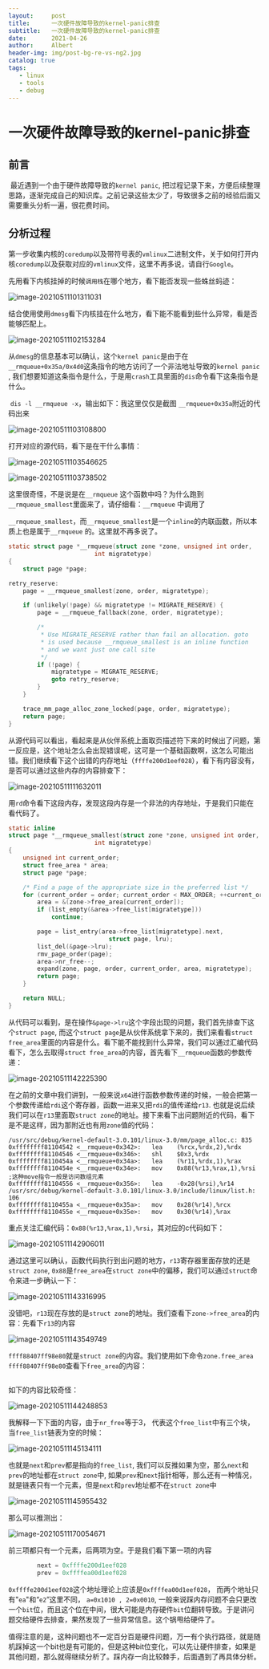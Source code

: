 ```yaml
---
layout:     post
title:      一次硬件故障导致的kernel-panic排查
subtitle:   一次硬件故障导致的kernel-panic排查
date:       2021-04-26
author:     Albert
header-img: img/post-bg-re-vs-ng2.jpg
catalog: true
tags:
   - linux
   - tools 
   - debug
---
```


# 一次硬件故障导致的kernel-panic排查

## 前言

​	最近遇到一个由于硬件故障导致的`kernel panic`, 把过程记录下来，方便后续整理思路，逐渐完成自己的知识库。之前记录这些太少了，导致很多之前的经验后面又需要重头分析一遍，很花费时间。

## 分析过程

​	第一步收集内核的`coredump`以及带符号表的`vmlinux`二进制文件，关于如何打开内核`coredump`以及获取对应的`vmlinux`文件，这里不再多说，请自行`Google`。

​	先用看下内核挂掉的时候`调用栈`在哪个地方，看下能否发现一些蛛丝蚂迹：

![image-20210511101311031](https://gitee.com/cclinuxer/blog_image/raw/master/image/image-20210511101311031.png)

  结合使用使用`dmesg`看下内核挂在什么地方，看下能不能看到些什么异常，看是否能够匹配上。

![image-20210511102153284](https://gitee.com/cclinuxer/blog_image/raw/master/image/image-20210511102153284.png)

​		从`dmesg`的信息基本可以确认，这个`kernel panic`是由于在 `__rmqueue+0x35a/0x4d0`这条指令的地方访问了一个非法地址导致的`kernel panic`  ,  我们想要知道这条指令是什么，于是用`crash`工具里面的`dis`命令看下这条指令是什么。

​	   `dis -l __rmqueue -x`，输出如下：我这里仅仅是截图 `__rmqueue+0x35a`附近的代码出来

![image-20210511103108800](https://gitee.com/cclinuxer/blog_image/raw/master/image/image-20210511103108800.png)

打开对应的源代码，看下是在干什么事情：

![image-20210511103546625](https://gitee.com/cclinuxer/blog_image/raw/master/image/image-20210511103546625.png)

![image-20210511103738502](https://gitee.com/cclinuxer/blog_image/raw/master/image/image-20210511103738502.png)

这里很奇怪，不是说是在`__rmqueue` 这个函数中吗？为什么跑到`__rmqueue_smallest`里面来了，请仔细看：`__rmqueue` 中调用了

`__rmqueue_smallest`，而`__rmqueue_smallest`是一个`inline`的内联函数，所以本质上也是属于`__rmqueue` 的。这里就不再多说了。

```c
static struct page *__rmqueue(struct zone *zone, unsigned int order,
						int migratetype)
{
	struct page *page;

retry_reserve:
	page = __rmqueue_smallest(zone, order, migratetype);

	if (unlikely(!page) && migratetype != MIGRATE_RESERVE) {
		page = __rmqueue_fallback(zone, order, migratetype);

		/*
		 * Use MIGRATE_RESERVE rather than fail an allocation. goto
		 * is used because __rmqueue_smallest is an inline function
		 * and we want just one call site
		 */
		if (!page) {
			migratetype = MIGRATE_RESERVE;
			goto retry_reserve;
		}
	}

	trace_mm_page_alloc_zone_locked(page, order, migratetype);
	return page;
}

```

从源代码可以看出，看起来是从伙伴系统上面取页描述符下来的时候出了问题，第一反应是，这个地址怎么会出现错误呢，这可是一个基础函数啊，这怎么可能出错。我们继续看下这个出错的内存地址（`ffffe200d1eef028`），看下有内容没有，是否可以通过这些内存的内容排查下：

![image-20210511111632011](https://gitee.com/cclinuxer/blog_image/raw/master/image/image-20210511111632011.png)

用`rd`命令看下这段内存，发现这段内存是一个非法的内存地址，于是我们只能在看代码了。

```c
static inline
struct page *__rmqueue_smallest(struct zone *zone, unsigned int order,
						int migratetype)
{
	unsigned int current_order;
	struct free_area * area;
	struct page *page;

	/* Find a page of the appropriate size in the preferred list */
	for (current_order = order; current_order < MAX_ORDER; ++current_order) {
		area = &(zone->free_area[current_order]);
		if (list_empty(&area->free_list[migratetype]))
			continue;

		page = list_entry(area->free_list[migratetype].next,
							struct page, lru);
		list_del(&page->lru);
		rmv_page_order(page);
		area->nr_free--;
		expand(zone, page, order, current_order, area, migratetype);
		return page;
	}

	return NULL;
}
```

从代码可以看到，是在操作`&page->lru`这个字段出现的问题，我们首先排查下这个`struct page`, 而这个`struct page`是从伙伴系统拿下来的，我们来看看`struct free_area`里面的内容是什么。看下能不能找到什么异常，我们可以通过汇编代码看下，怎么去取得`struct free_area`的内容，首先看下`__rmqueue`函数的参数传递：

![image-20210511142225390](https://gitee.com/cclinuxer/blog_image/raw/master/image/image-20210511142225390.png)

在之前的文章中我们讲到，一般来说`x64`进行函数参数传递的时候，一般会把第一个参数传递给`rdi`这个寄存器，函数一进来又把`rdi`的值传递给`r13`. 也就是说后续我们可以在`r13`里面取`struct zone`的地址。接下来看下出问题附近的代码，看下是不是这样，因为那附近也有用`zone`值的代码：

```assembly
/usr/src/debug/kernel-default-3.0.101/linux-3.0/mm/page_alloc.c: 835
0xffffffff81104542 <__rmqueue+0x342>:   lea    (%rcx,%rdx,2),%rdx
0xffffffff81104546 <__rmqueue+0x346>:   shl    $0x3,%rdx
0xffffffff8110454a <__rmqueue+0x34a>:   lea    (%r11,%rdx,1),%rax
0xffffffff8110454e <__rmqueue+0x34e>:   mov    0x88(%r13,%rax,1),%rsi ;这种move指令一般是访问数组元素
0xffffffff81104556 <__rmqueue+0x356>:   lea    -0x28(%rsi),%r14
/usr/src/debug/kernel-default-3.0.101/linux-3.0/include/linux/list.h: 106
0xffffffff8110455a <__rmqueue+0x35a>:   mov    0x28(%r14),%rcx
0xffffffff8110455e <__rmqueue+0x35e>:   mov    0x30(%r14),%rax
```

重点关注汇编代码：`0x88(%r13,%rax,1),%rsi`，其对应的c代码如下：

![image-20210511142906011](https://gitee.com/cclinuxer/blog_image/raw/master/image/image-20210511142906011.png)

通过这里可以确认，函数代码执行到出问题的地方，`r13`寄存器里面存放的还是`struct zone`,  `0x88`是`free_area`在`struct zone`中的偏移，我们可以通过`struct`命令来进一步确认一下：

![image-20210511143316995](https://gitee.com/cclinuxer/blog_image/raw/master/image/image-20210511143316995.png)

没错吧，`r13`现在存放的是`struct zone`的地址。我们查看下`zone->free_area`的内容：先看下`r13`的内容

![image-20210511143549749](https://gitee.com/cclinuxer/blog_image/raw/master/image/image-20210511143549749.png)

`ffff88407ff98e80`就是`struct zone`的内容。我们使用如下命令`zone.free_area`  `ffff88407ff98e80`查看下`free_area`的内容：

> ```
> 
> ```
>

如下的内容比较奇怪：

![image-20210511144248853](https://gitee.com/cclinuxer/blog_image/raw/master/image/image-20210511144248853.png)

  我解释一下下面的内容，由于`nr_free`等于3， 代表这个`free_list`中有三个块， 当`free_list`链表为空的时候：

   ![image-20210511145134111](https://gitee.com/cclinuxer/blog_image/raw/master/image/image-20210511145134111.png)

也就是`next`和`prev`都是指向的`free_list`, 我们可以反推如果为空，那么`next`和`prev`的地址都在`struct zone`中, 如果`prev`和`next`指针相等，那么还有一种情况，就是链表只有一个元素，但是`next`和`prev`地址都不在`struct zone`中

![image-20210511145955432](https://gitee.com/cclinuxer/blog_image/raw/master/image/image-20210511145955432.png)

  那么可以推测出：

![image-20210511170054671](https://gitee.com/cclinuxer/blog_image/raw/master/image/image-20210511170054671.png)

前三项都只有一个元素，后两项为空。于是我们看下第一项的内容

```c
        next = 0xffffe200d1eef028
        prev = 0xffffea00d1eef028
```

`0xffffe200d1eef028`这个地址理论上应该是`0xffffea00d1eef028`， 而两个地址只有"`ea`"和“`e2`”这里不同， `a=0x1010 , 2=0x0010`, 一般来说踩内存问题不会只更改一个`bit`位，而且这个位在中间，很大可能是内存硬件`bit`位翻转导致。于是讲问题交给硬件去排查，果然发现了一些异常信息。这个锅甩给硬件了。

值得注意的是，这种问题也不一定百分百是硬件问题，万一有个执行路径，就是随机踩掉这一个bit也是有可能的，但是这种bit位变化，可以先让硬件排查，如果是其他问题，那么就得继续分析了。踩内存一向比较棘手，后面遇到了再具体分析。